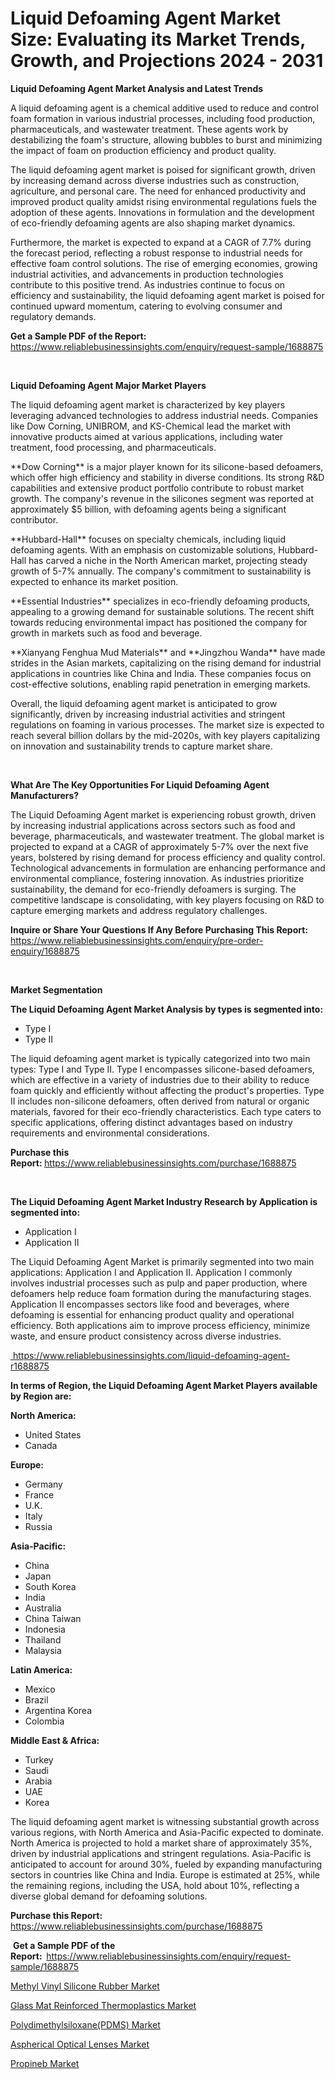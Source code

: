 <p><h1>Liquid Defoaming Agent Market Size: Evaluating its Market Trends, Growth, and Projections 2024 - 2031</h1></p><p><strong>Liquid Defoaming Agent Market Analysis and Latest Trends</strong></p>
<p><p>A liquid defoaming agent is a chemical additive used to reduce and control foam formation in various industrial processes, including food production, pharmaceuticals, and wastewater treatment. These agents work by destabilizing the foam's structure, allowing bubbles to burst and minimizing the impact of foam on production efficiency and product quality.</p><p>The liquid defoaming agent market is poised for significant growth, driven by increasing demand across diverse industries such as construction, agriculture, and personal care. The need for enhanced productivity and improved product quality amidst rising environmental regulations fuels the adoption of these agents. Innovations in formulation and the development of eco-friendly defoaming agents are also shaping market dynamics.</p><p>Furthermore, the market is expected to expand at a CAGR of 7.7% during the forecast period, reflecting a robust response to industrial needs for effective foam control solutions. The rise of emerging economies, growing industrial activities, and advancements in production technologies contribute to this positive trend. As industries continue to focus on efficiency and sustainability, the liquid defoaming agent market is poised for continued upward momentum, catering to evolving consumer and regulatory demands.</p></p>
<p><strong>Get a Sample PDF of the Report:&nbsp;</strong> <a href="https://www.reliablebusinessinsights.com/enquiry/request-sample/1688875?utm_campaign=1571&utm_medium=2&utm_source=Github&utm_content=ia&utm_term=17102024&utm_id=liquid-defoaming-agent">https://www.reliablebusinessinsights.com/enquiry/request-sample/1688875</a></p>
<p>&nbsp;</p>
<p><strong>Liquid Defoaming Agent Major Market Players</strong></p>
<p><p>The liquid defoaming agent market is characterized by key players leveraging advanced technologies to address industrial needs. Companies like Dow Corning, UNIBROM, and KS-Chemical lead the market with innovative products aimed at various applications, including water treatment, food processing, and pharmaceuticals.</p><p>**Dow Corning** is a major player known for its silicone-based defoamers, which offer high efficiency and stability in diverse conditions. Its strong R&D capabilities and extensive product portfolio contribute to robust market growth. The company's revenue in the silicones segment was reported at approximately $5 billion, with defoaming agents being a significant contributor.</p><p>**Hubbard-Hall** focuses on specialty chemicals, including liquid defoaming agents. With an emphasis on customizable solutions, Hubbard-Hall has carved a niche in the North American market, projecting steady growth of 5-7% annually. The company's commitment to sustainability is expected to enhance its market position.</p><p>**Essential Industries** specializes in eco-friendly defoaming products, appealing to a growing demand for sustainable solutions. The recent shift towards reducing environmental impact has positioned the company for growth in markets such as food and beverage.</p><p>**Xianyang Fenghua Mud Materials** and **Jingzhou Wanda** have made strides in the Asian markets, capitalizing on the rising demand for industrial applications in countries like China and India. These companies focus on cost-effective solutions, enabling rapid penetration in emerging markets.</p><p>Overall, the liquid defoaming agent market is anticipated to grow significantly, driven by increasing industrial activities and stringent regulations on foaming in various processes. The market size is expected to reach several billion dollars by the mid-2020s, with key players capitalizing on innovation and sustainability trends to capture market share.</p></p>
<p>&nbsp;</p>
<p><strong>What Are The Key Opportunities For Liquid Defoaming Agent Manufacturers?</strong></p>
<p><p>The Liquid Defoaming Agent market is experiencing robust growth, driven by increasing industrial applications across sectors such as food and beverage, pharmaceuticals, and wastewater treatment. The global market is projected to expand at a CAGR of approximately 5-7% over the next five years, bolstered by rising demand for process efficiency and quality control. Technological advancements in formulation are enhancing performance and environmental compliance, fostering innovation. As industries prioritize sustainability, the demand for eco-friendly defoamers is surging. The competitive landscape is consolidating, with key players focusing on R&D to capture emerging markets and address regulatory challenges.</p></p>
<p><strong>Inquire or Share Your Questions If Any Before Purchasing This Report:</strong> <a href="https://www.reliablebusinessinsights.com/enquiry/pre-order-enquiry/1688875?utm_campaign=1571&utm_medium=2&utm_source=Github&utm_content=ia&utm_term=17102024&utm_id=liquid-defoaming-agent">https://www.reliablebusinessinsights.com/enquiry/pre-order-enquiry/1688875</a></p>
<p>&nbsp;</p>
<p><strong>Market Segmentation</strong></p>
<p><strong>The Liquid Defoaming Agent Market Analysis by types is segmented into:</strong></p>
<p><ul><li>Type I</li><li>Type II</li></ul></p>
<p><p>The liquid defoaming agent market is typically categorized into two main types: Type I and Type II. Type I encompasses silicone-based defoamers, which are effective in a variety of industries due to their ability to reduce foam quickly and efficiently without affecting the product's properties. Type II includes non-silicone defoamers, often derived from natural or organic materials, favored for their eco-friendly characteristics. Each type caters to specific applications, offering distinct advantages based on industry requirements and environmental considerations.</p></p>
<p><strong>Purchase this Report:&nbsp;</strong><a href="https://www.reliablebusinessinsights.com/purchase/1688875?utm_campaign=1571&utm_medium=2&utm_source=Github&utm_content=ia&utm_term=17102024&utm_id=liquid-defoaming-agent">https://www.reliablebusinessinsights.com/purchase/1688875</a></p>
<p>&nbsp;</p>
<p><strong>The Liquid Defoaming Agent Market Industry Research by Application is segmented into:</strong></p>
<p><ul><li>Application I</li><li>Application II</li></ul></p>
<p><p>The Liquid Defoaming Agent Market is primarily segmented into two main applications: Application I and Application II. Application I commonly involves industrial processes such as pulp and paper production, where defoamers help reduce foam formation during the manufacturing stages. Application II encompasses sectors like food and beverages, where defoaming is essential for enhancing product quality and operational efficiency. Both applications aim to improve process efficiency, minimize waste, and ensure product consistency across diverse industries.</p></p>
<p><a href="https://www.reliablebusinessinsights.com/liquid-defoaming-agent-r1688875?utm_campaign=1571&utm_medium=2&utm_source=Github&utm_content=ia&utm_term=17102024&utm_id=liquid-defoaming-agent">&nbsp;https://www.reliablebusinessinsights.com/liquid-defoaming-agent-r1688875</a></p>
<p><strong>In terms of Region, the Liquid Defoaming Agent Market Players available by Region are:</strong></p>
<p>
    <p> <strong> North America: </strong>
        <ul>
            <li>United States</li>
            <li>Canada</li>
        </ul>
        </p> 
    <p> <strong> Europe: </strong>
        <ul>
            <li>Germany</li>
            <li>France</li>
            <li>U.K.</li>
            <li>Italy</li>
            <li>Russia</li>
        </ul>
        </p> 
    <p> <strong> Asia-Pacific: </strong>
        <ul>
            <li>China</li>
            <li>Japan</li>
            <li>South Korea</li>
            <li>India</li>
            <li>Australia</li>
            <li>China Taiwan</li>
            <li>Indonesia</li>
            <li>Thailand</li>
            <li>Malaysia</li>
        </ul>
        </p> 
    <p> <strong> Latin America: </strong>
        <ul>
            <li>Mexico</li>
            <li>Brazil</li>
            <li>Argentina Korea</li>
            <li>Colombia</li>
        </ul>
        </p> 
    <p> <strong> Middle East & Africa: </strong>
        <ul>
            <li>Turkey</li>
            <li>Saudi</li>
            <li>Arabia</li>
            <li>UAE</li>
            <li>Korea</li>
        </ul>
    </p>
    </p>
<p><p>The liquid defoaming agent market is witnessing substantial growth across various regions, with North America and Asia-Pacific expected to dominate. North America is projected to hold a market share of approximately 35%, driven by industrial applications and stringent regulations. Asia-Pacific is anticipated to account for around 30%, fueled by expanding manufacturing sectors in countries like China and India. Europe is estimated at 25%, while the remaining regions, including the USA, hold about 10%, reflecting a diverse global demand for defoaming solutions.</p></p>
<p><strong>Purchase this Report: </strong><a href="https://www.reliablebusinessinsights.com/purchase/1688875?utm_campaign=1571&utm_medium=2&utm_source=Github&utm_content=ia&utm_term=17102024&utm_id=liquid-defoaming-agent">https://www.reliablebusinessinsights.com/purchase/1688875</a></p>
<p>&nbsp;<strong>Get a Sample PDF of the Report:&nbsp;&nbsp;</strong><a href="https://www.reliablebusinessinsights.com/enquiry/request-sample/1688875?utm_campaign=1571&utm_medium=2&utm_source=Github&utm_content=ia&utm_term=17102024&utm_id=liquid-defoaming-agent">https://www.reliablebusinessinsights.com/enquiry/request-sample/1688875</a></p>
<p><strong></strong></p>
<p><p><a href="https://www.linkedin.com/pulse/global-methyl-vinyl-silicone-rubber-market-analysis-trends-forecasts-gfaye?utm_campaign=1571&utm_medium=2&utm_source=Github&utm_content=ia&utm_term=17102024&utm_id=liquid-defoaming-agent">Methyl Vinyl Silicone Rubber Market</a></p><p><a href="https://www.linkedin.com/pulse/global-glass-mat-reinforced-thermoplastics-market-size-trends-szccf?utm_campaign=1571&utm_medium=2&utm_source=Github&utm_content=ia&utm_term=17102024&utm_id=liquid-defoaming-agent">Glass Mat Reinforced Thermoplastics Market</a></p><p><a href="https://github.com/hgf64gh/Market-Research-Report-List-1/blob/main/polydimethylsiloxanepdms-market.md?utm_campaign=1571&utm_medium=2&utm_source=Github&utm_content=ia&utm_term=17102024&utm_id=liquid-defoaming-agent">Polydimethylsiloxane(PDMS) Market</a></p><p><a href="https://www.linkedin.com/pulse/aspherical-optical-lenses-market-investigation-industry-evolution-ihpkf?utm_campaign=1571&utm_medium=2&utm_source=Github&utm_content=ia&utm_term=17102024&utm_id=liquid-defoaming-agent">Aspherical Optical Lenses Market</a></p><p><a href="https://www.linkedin.com/pulse/propineb-market-overview-regional-outlook-competitive-strategies-litje?utm_campaign=1571&utm_medium=2&utm_source=Github&utm_content=ia&utm_term=17102024&utm_id=liquid-defoaming-agent">Propineb Market</a></p></p>